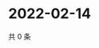 # 2022-02-14

共 0 条

<!-- BEGIN WEIBO -->
<!-- 最后更新时间 Mon Feb 14 2022 03:06:50 GMT+0800 (China Standard Time) -->

<!-- END WEIBO -->
